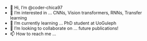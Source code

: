- 👋 Hi, I’m @coder-chica97
- 👀 I’m interested in ... CNNs, Vision transformers, RNNs, Transfer learning
- 🌱 I’m currently learning ... PhD student at UoGuleph
- 💞️ I’m looking to collaborate on ... future publications!
- 📫 How to reach me ... 

<!---
coder-chica97/coder-chica97 is a ✨ special ✨ repository because its `README.md` (this file) appears on your GitHub profile.
You can click the Preview link to take a look at your changes.
--->
